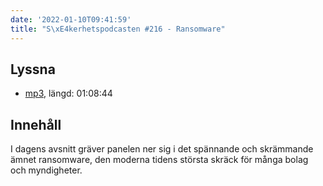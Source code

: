 ```yaml
---
date: '2022-01-10T09:41:59'
title: "S\xE4kerhetspodcasten #216 - Ransomware"
---
```

## Lyssna
* [mp3](https://traffic.libsyn.com/secure/sakerhetspodcasten/2021-11-17_Ransomware.mp3), längd: 01:08:44

## Innehåll
I dagens avsnitt gräver panelen ner sig i det spännande och skrämmande ämnet ransomware,
den moderna tidens största skräck för många bolag och myndigheter.

